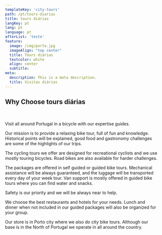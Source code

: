```yaml
---
templateKey: 'city-tours'
path: /pt/tours-diarias
title: tours diárias
langKey: pt
lang: pt
language: pt
afterList: 'teste'
feature:
  image: /img/porto.jpg
  imageAlign: "top center"
  title: Tours diárias
  textcolor: white
  align: center
  subtitle: 
meta:
  description: This is a meta description.
  title: Visitas diárias
---
```


## Why Choose tours diárias
\
\
Visit all around Portugal in a bicycle with our expertise guides.

Our mission is to provide a relaxing bike tour, full of fun and knowledge. Historical points will be explained, good food and gastronomy challenges are some of the highlights of our trips.

The cycling tours we offer are designed for recreational cyclists and we use mostly touring bicycles. Road bikes are also available for harder challenges.

The packages are offered in self guided or guided bike tours. Mechanical assistance will be always guaranteed, and the luggage will be transported every day of your week tour. Van support is mostly offered in guided bike tours where you can find water and snacks.

Safety is our priority and we will be always near to help.

We choose the best restaurants and hotels for your needs. Lunch and dinner when not included in our guided packages will also be organized for your group.

Our store is in Porto city where we also do city bike tours. Although our base is in the North of Portugal we operate in all around the country.
